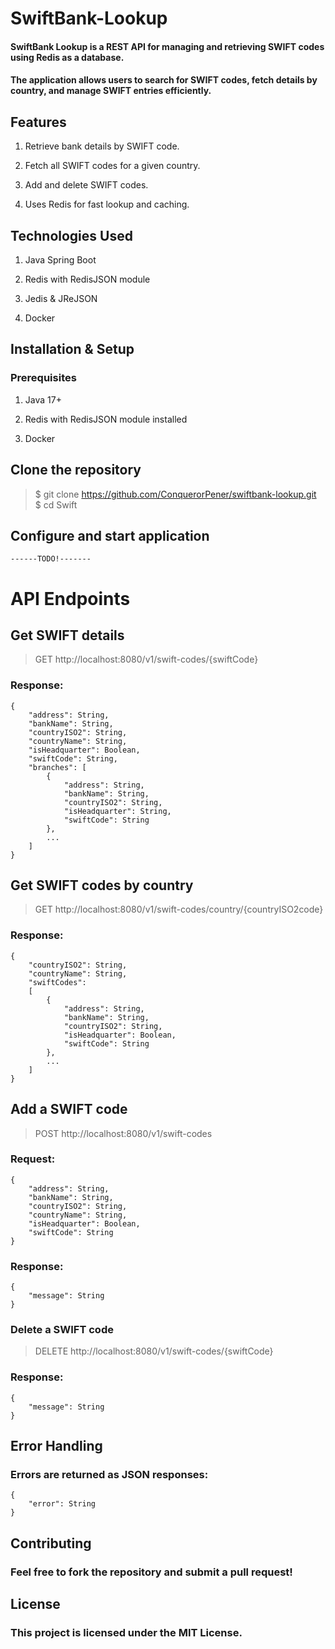 # SwiftBank-Lookup
#### SwiftBank Lookup is a REST API for managing and retrieving SWIFT codes using Redis as a database.
#### The application allows users to search for SWIFT codes, fetch details by country, and manage SWIFT entries efficiently.

## Features
1. Retrieve bank details by SWIFT code.

2. Fetch all SWIFT codes for a given country.

3. Add and delete SWIFT codes.

4. Uses Redis for fast lookup and caching.

## Technologies Used

1. Java Spring Boot

2. Redis with RedisJSON module

3. Jedis & JReJSON

4. Docker

## Installation & Setup

### Prerequisites

1. Java 17+

2. Redis with RedisJSON module installed

3. Docker

## Clone the repository

>$ git clone https://github.com/ConquerorPener/swiftbank-lookup.git</br>
>$ cd Swift

## Configure and start application

    ------TODO!-------


# API Endpoints

## Get SWIFT details

>GET http://localhost:8080/v1/swift-codes/{swiftCode}

### Response:
```
{
    "address": String,
    "bankName": String,
    "countryISO2": String,
    "countryName": String,
    "isHeadquarter": Boolean,
    "swiftCode": String,
    "branches": [
        {
            "address": String,
            "bankName": String,
            "countryISO2": String,
            "isHeadquarter": String,
            "swiftCode": String
        },
        ...
    ]
}
```
## Get SWIFT codes by country

>GET http://localhost:8080/v1/swift-codes/country/{countryISO2code}

### Response:
```
{
    "countryISO2": String,
    "countryName": String,
    "swiftCodes": 
    [
        {
            "address": String,
            "bankName": String,
            "countryISO2": String,
            "isHeadquarter": Boolean,
            "swiftCode": String
        },
        ...
    ]
}
```

## Add a SWIFT code

>POST http://localhost:8080/v1/swift-codes

### Request:
```
{
    "address": String,
    "bankName": String,
    "countryISO2": String,
    "countryName": String,
    "isHeadquarter": Boolean,
    "swiftCode": String
}
```

### Response:
```
{
    "message": String
}
```


### Delete a SWIFT code

>DELETE http://localhost:8080/v1/swift-codes/{swiftCode}

### Response:
```
{
    "message": String
}
```

## Error Handling

### Errors are returned as JSON responses:
```
{
    "error": String
}
```

## Contributing

### Feel free to fork the repository and submit a pull request!

## License

### This project is licensed under the MIT License.

